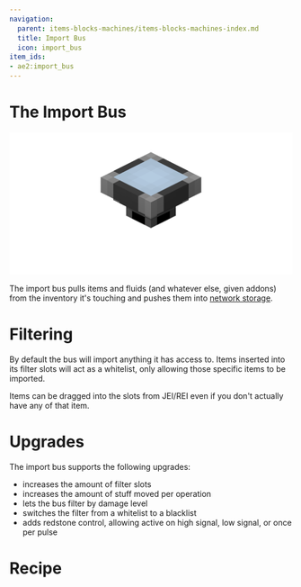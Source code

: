 ```yaml
---
navigation:
  parent: items-blocks-machines/items-blocks-machines-index.md
  title: Import Bus
  icon: import_bus
item_ids:
- ae2:import_bus
---
```

# The Import Bus

![A picture of an import bus.](../assets/blocks/import_bus.png)

The import bus pulls items and fluids (and whatever else, given addons) from the inventory it's touching and pushes them into
[network storage](../ae2-mechanics/import-export-storage.md).

# Filtering

By default the bus will import anything it has access to. Items inserted into its filter slots will act as a whitelist, only
allowing those specific items to be imported.

Items can be dragged into the slots from JEI/REI even if you don't actually have any of that item.

# Upgrades

The import bus supports the following upgrades:

- <ItemLink id="capacity_card" /> increases the amount of filter slots
- <ItemLink id="speed_card" /> increases the amount of stuff moved per operation
- <ItemLink id="fuzzy_card" /> lets the bus filter by damage level
- <ItemLink id="inverter_card" /> switches the filter from a whitelist to a blacklist
- <ItemLink id="redstone_card" /> adds redstone control, allowing active on high signal, low signal, or once per pulse

# Recipe

<RecipeFor id="import_bus" />